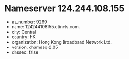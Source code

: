 # Nameserver 124.244.108.155

* as_number: 9269
* name: 124244108155.ctinets.com.
* city: Central
* country: HK
* organization: Hong Kong Broadband Network Ltd.
* version: dnsmasq-2.85
* dnssec: false
